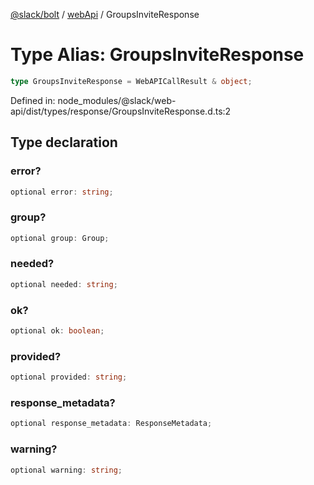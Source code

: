 [@slack/bolt](../../../../index.md) / [webApi](../index.md) / GroupsInviteResponse

# Type Alias: GroupsInviteResponse

```ts
type GroupsInviteResponse = WebAPICallResult & object;
```

Defined in: node\_modules/@slack/web-api/dist/types/response/GroupsInviteResponse.d.ts:2

## Type declaration

### error?

```ts
optional error: string;
```

### group?

```ts
optional group: Group;
```

### needed?

```ts
optional needed: string;
```

### ok?

```ts
optional ok: boolean;
```

### provided?

```ts
optional provided: string;
```

### response\_metadata?

```ts
optional response_metadata: ResponseMetadata;
```

### warning?

```ts
optional warning: string;
```
